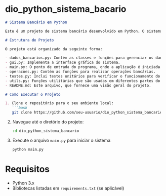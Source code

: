 # dio_python_sistema_bacario


```markdown
# Sistema Bancário em Python

Este é um projeto de sistema bancário desenvolvido em Python. O sistema permite a realização de operações bancárias básicas, como depósitos, saques, transferências e consultas de saldo. O projeto inclui uma interface gráfica para facilitar a interação do usuário.

# Estrutura do Projeto

O projeto está organizado da seguinte forma:

- dados_bancarios.py: Contém as classes e funções para gerenciar os dados bancários dos clientes.
- gui.py: Implementa a interface gráfica do sistema.
- main.py: O ponto de entrada do programa, onde a aplicação é iniciada.
- operacoes.py: Contém as funções para realizar operações bancárias.
- testes.py: Inclui testes unitários para verificar o funcionamento do sistema.
- utils.py: Funções utilitárias que são usadas em diferentes partes do sistema.
- README.md: Este arquivo, que fornece uma visão geral do projeto.

# Como Executar o Projeto

1. Clone o repositório para o seu ambiente local:
   ```bash
   git clone https://github.com/seu-usuario/dio_python_sistema_bancario.git
   ```

2. Navegue até o diretório do projeto:
   ```bash
   cd dio_python_sistema_bancario
   ```

3. Execute o arquivo `main.py` para iniciar o sistema:
   ```bash
   python main.py
   ```

# Requisitos

- Python 3.x
- Bibliotecas listadas em `requirements.txt` (se aplicável)
